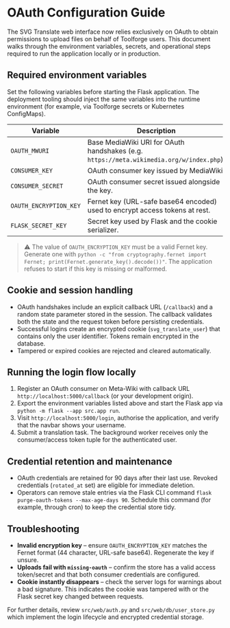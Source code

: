 # OAuth Configuration Guide

The SVG Translate web interface now relies exclusively on OAuth to obtain
permissions to upload files on behalf of Toolforge users.  This document walks
through the environment variables, secrets, and operational steps required to
run the application locally or in production.

## Required environment variables

Set the following variables before starting the Flask application.  The
deployment tooling should inject the same variables into the runtime
environment (for example, via Toolforge secrets or Kubernetes ConfigMaps).

| Variable | Description |
| --- | --- |
| `OAUTH_MWURI` | Base MediaWiki URI for OAuth handshakes (e.g. `https://meta.wikimedia.org/w/index.php`). |
| `CONSUMER_KEY` | OAuth consumer key issued by MediaWiki. |
| `CONSUMER_SECRET` | OAuth consumer secret issued alongside the key. |
| `OAUTH_ENCRYPTION_KEY` | Fernet key (URL-safe base64 encoded) used to encrypt access tokens at rest. |
| `FLASK_SECRET_KEY` | Secret key used by Flask and the cookie serializer. |

> ⚠️ The value of `OAUTH_ENCRYPTION_KEY` must be a valid Fernet key.  Generate
> one with `python -c "from cryptography.fernet import Fernet; print(Fernet.generate_key().decode())"`.
> The application refuses to start if this key is missing or malformed.

## Cookie and session handling

* OAuth handshakes include an explicit callback URL (`/callback`) and a random
  state parameter stored in the session.  The callback validates both the state
  and the request token before persisting credentials.
* Successful logins create an encrypted cookie (`svg_translate_user`) that
  contains only the user identifier.  Tokens remain encrypted in the database.
* Tampered or expired cookies are rejected and cleared automatically.

## Running the login flow locally

1. Register an OAuth consumer on Meta-Wiki with callback URL
   `http://localhost:5000/callback` (or your development origin).
2. Export the environment variables listed above and start the Flask app via
   `python -m flask --app src.app run`.
3. Visit `http://localhost:5000/login`, authorise the application, and verify
   that the navbar shows your username.
4. Submit a translation task.  The background worker receives only the
   consumer/access token tuple for the authenticated user.

## Credential retention and maintenance

* OAuth credentials are retained for 90 days after their last use.  Revoked
  credentials (`rotated_at` set) are eligible for immediate deletion.
* Operators can remove stale entries via the Flask CLI command
  `flask purge-oauth-tokens --max-age-days 90`.  Schedule this command (for
  example, through cron) to keep the credential store tidy.

## Troubleshooting

* **Invalid encryption key** – ensure `OAUTH_ENCRYPTION_KEY` matches the Fernet
  format (44 character, URL-safe base64).  Regenerate the key if unsure.
* **Uploads fail with `missing-oauth`** – confirm the store has a valid access
  token/secret and that both consumer credentials are configured.
* **Cookie instantly disappears** – check the server logs for warnings about a
  bad signature.  This indicates the cookie was tampered with or the Flask
  secret key changed between requests.

For further details, review `src/web/auth.py` and `src/web/db/user_store.py`
which implement the login lifecycle and encrypted credential storage.
